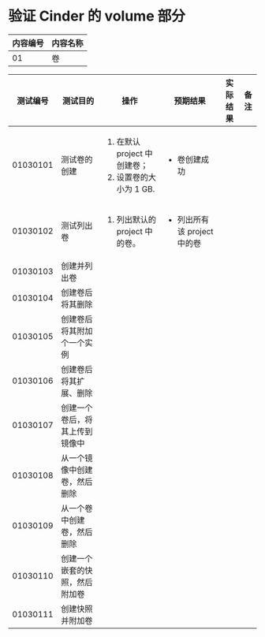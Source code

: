 # 验证 Cinder 的 volume 部分

|内容编号|内容名称|
|--------|--------|
|01|卷|


|测试编号|测试目的|操作|预期结果|实际结果|备注|
|--------|--------|----|--------|--------|----|
|01030101|测试卷的创建|<ol><li>在默认 project 中创建卷；</li><li>设置卷的大小为 1 GB.</li></ol>|<ul><li>卷创建成功</li></ul>|||
|01030102|测试列出卷|<ol><li>列出默认的 project 中的卷。</li></ol>|<ul><li>列出所有该 project 中的卷</li></ul>|||
|01030103|创建并列出卷|||||
|01030104|创建卷后将其删除|||||
|01030105|创建卷后将其附加个一个实例|||||
|01030106|创建卷后将其扩展、删除|||||
|01030107|创建一个卷后，将其上传到镜像中|||||
|01030108|从一个镜像中创建卷，然后删除|||||
|01030109|从一个卷中创建卷，然后删除|||||
|01030110|创建一个嵌套的快照，然后附加卷|||||
|01030111|创建快照并附加卷|||||

